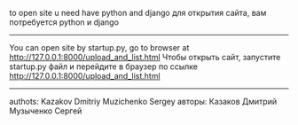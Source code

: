 to open site u need have python and django
для открытия сайта, вам потребуется python и django
_____________________________________________________
You can open site by startup.py, go to browser at http://127.0.0.1:8000/upload_and_list.html
Чтобы открыть сайт, запустите startup.py файл и перейдите в браузер по ссылке http://127.0.0.1:8000/upload_and_list.html
_____________________________________________________
authots: Kazakov Dmitriy
         Muzichenko Sergey
авторы: Казаков Дмитрий
        Музыченко Сергей